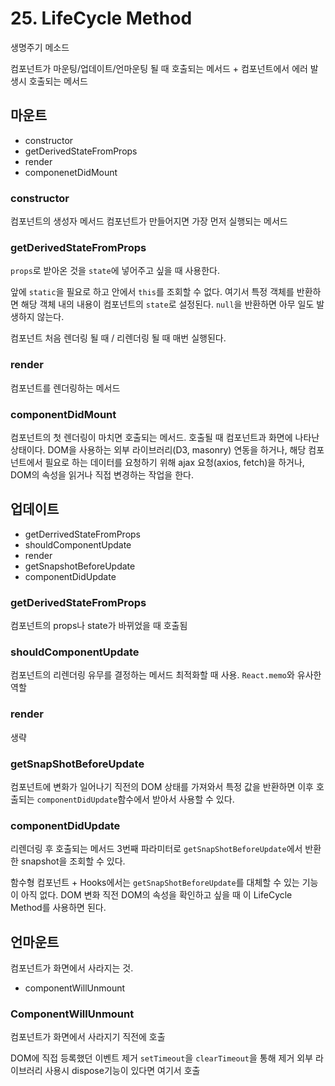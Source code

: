 # 25. LifeCycle Method

생명주기 메소드

컴포넌트가 마운팅/업데이트/언마운팅 될 때 호출되는 메서드 + 컴포넌트에서 에러 발생시 호출되는 메서드

## 마운트

* constructor
* getDerivedStateFromProps
* render
* componenetDidMount

### constructor

컴포넌트의 생성자 메서드
컴포넌트가 만들어지면 가장 먼저 실행되는 메서드

### getDerivedStateFromProps

`props`로 받아온 것을 `state`에 넣어주고 싶을 때 사용한다.

앞에 `static`을 필요로 하고 안에서 `this`를 조회할 수 없다.
여기서 특정 객체를 반환하면 해당 객체 내의 내용이 컴포넌트의 `state`로 설정된다.
`null`을 반환하면 아무 일도 발생하지 않는다.

컴포넌트 처음 렌더링 될 때 / 리렌더링 될 때 매번 실행된다.

### render

컴포넌트를 렌더링하는 메서드

### componentDidMount

컴포넌트의 첫 렌더링이 마치면 호출되는 메서드.
호출될 때 컴포넌트과 화면에 나타난 상태이다.
DOM을 사용하는 외부 라이브러리(D3, masonry) 연동을 하거나, 해당 컴포넌트에서 필요로 하는 데이터를 요청하기 위해 ajax 요청(axios, fetch)을 하거나, DOM의 속성을 읽거나 직접 변경하는 작업을 한다.

## 업데이트

* getDerrivedStateFromProps
* shouldComponentUpdate
* render
* getSnapshotBeforeUpdate
* componentDidUpdate

### getDerivedStateFromProps

컴포넌트의 props나 state가 바뀌었을 때 호출됨

### shouldComponentUpdate

컴포넌트의 리렌더링 유무를 결정하는 메서드
최적화할 때 사용. `React.memo`와 유사한 역할

### render

생략

### getSnapShotBeforeUpdate

컴포넌트에 변화가 일어나기 직전의 DOM 상태를 가져와서 특정 값을 반환하면 이후 호출되는 `componentDidUpdate`함수에서 받아서 사용할 수 있다.

### componentDidUpdate

리렌더링 후 호출되는 메서드
3번째 파라미터로 `getSnapShotBeforeUpdate`에서 반환한 snapshot을 조회할 수 있다.

함수형 컴포넌트 + Hooks에서는 `getSnapShotBeforeUpdate`를 대체할 수 있는 기능이 아직 없다.
DOM 변화 직전 DOM의 속성을 확인하고 싶을 때 이 LifeCycle Method를 사용하면 된다.

## 언마운트

컴포넌트가 화면에서 사라지는 것.

* componentWillUnmount

### ComponentWillUnmount

컴포넌트가 화면에서 사라지기 직전에 호출

DOM에 직접 등록했던 이벤트 제거
`setTimeout`을 `clearTimeout`을 통해 제거
외부 라이브러리 사용시 dispose기능이 있다면 여기서 호출
